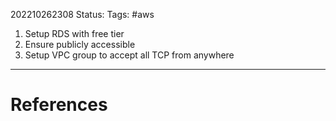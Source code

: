 202210262308
Status: 
Tags: #aws

1. Setup RDS with free tier
2. Ensure publicly accessible
3. Setup VPC group to accept all TCP from anywhere








---
# References

